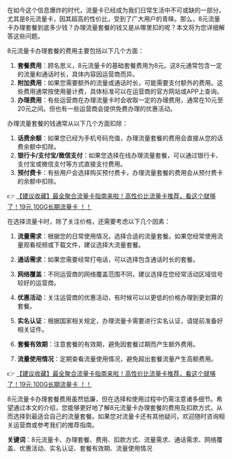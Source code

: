 
在如今这个信息爆炸的时代，流量卡已经成为我们日常生活中不可或缺的一部分。尤其是8元流量卡，因其超高的性价比，受到了广大用户的青睐。那么，8元流量卡办理套餐到底多少钱？办理流量套餐的钱又是从哪里扣的呢？本文将为您详细解答这些问题。


8元流量卡办理套餐的费用主要包括以下几个方面：

1. **套餐费用**：顾名思义，8元流量卡的基础套餐费用为8元。这8元通常包含一定的流量和通话时长，具体内容因运营商而异。
2. **附加费用**：如果您需要额外的流量或通话时长，可能需要支付额外的费用。这些费用通常按使用量计费，具体标准可以在运营商的官方网站或APP上查询。
3. **办理费用**：有些运营商在办理流量卡时会收取一定的办理费用，通常在10元至20元之间。但也有一些运营商会提供免费办理的优惠活动。


办理流量套餐的钱通常从以下几个方面扣除：

1. **话费余额**：如果您已经为手机号码充值，办理流量套餐的费用会直接从您的话费余额中扣除。
2. **银行卡/支付宝/微信支付**：如果您选择在线办理流量套餐，可以通过银行卡、支付宝或微信支付等方式直接支付费用。
3. **预付费卡**：有些用户会选择购买预付费卡，办理流量套餐的费用会从预付费卡的余额中扣除。

👉 [【建议收藏】最全聚合流量卡指南来啦！高性价比流量卡推荐，看这个就够了！19元 100G长期流量卡 ！！](https://bit.ly/Liuliangka)


在选择流量卡时，除了关注价格，还需要考虑以下几个因素：

1. **流量需求**：根据您的日常使用情况，选择合适的流量套餐。如果您经常使用流量观看视频或下载文件，建议选择大流量套餐。
2. **通话需求**：如果您需要经常打电话，可以选择包含通话时长的套餐。
3. **网络覆盖**：不同运营商的网络覆盖范围不同，建议选择在您经常活动区域信号较好的运营商。
4. **优惠活动**：关注运营商的优惠活动，有时候可以以更低的价格办理到更划算的套餐。


1. **实名认证**：根据国家相关规定，办理流量卡需要进行实名认证，请提前准备好相关证件。
2. **套餐有效期**：注意套餐的有效期，避免因套餐过期而产生额外费用。
3. **流量使用情况**：定期查看流量使用情况，避免超出套餐流量产生高额费用。

👉 [【建议收藏】最全聚合流量卡指南来啦！高性价比流量卡推荐，看这个就够了！19元 100G长期流量卡 ！！](https://bit.ly/Liuliangka)


8元流量卡办理套餐费用虽然低廉，但在选择和使用过程中仍需注意诸多细节。希望通过本文的介绍，您能够更好地了解8元流量卡办理套餐的费用及扣款方式，从而选择到最适合自己的流量套餐。如果您对流量卡还有其他疑问，欢迎随时咨询相关运营商或参考我们的推荐指南。

**关键词**：8元流量卡、办理套餐、费用、扣款方式、流量需求、通话需求、网络覆盖、优惠活动、实名认证、套餐有效期、流量使用情况
